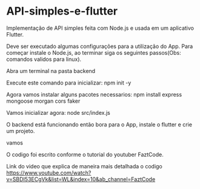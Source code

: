 # API-simples-e-flutter
Implementação de API simples feita com Node.js e usada em um aplicativo Flutter.  

Deve ser executado algumas configurações para a utilização do App. Para começar instale o Node.js, ao terminar siga os seguintes passos(Obs: comandos validos para linux).

Abra um terminal na pasta backend

Execute este comando para inicializar: 
npm init -y

Agora vamos instalar alguns pacotes necessarios: 
npm install express mongoose morgan cors faker 

Vamos inicializar agora:
node src/index.js

O backend está funcionando então bora para o App, instale o flutter e crie um projeto.

vamos 

O codigo foi escrito conforme o tutorial do youtuber FaztCode.

Link do video que explica de maneira mais detalhada o codigo https://www.youtube.com/watch?v=SBDI53ECgVk&list=WL&index=10&ab_channel=FaztCode
